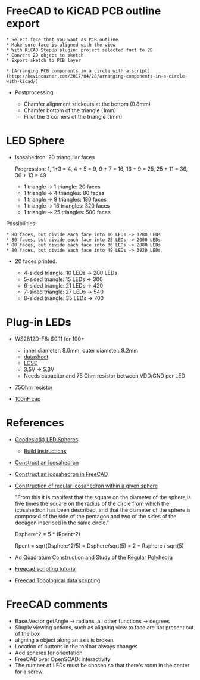 
# FreeCAD to KiCAD PCB outline export

    * Select face that you want as PCB outline
    * Make sure face is aligned with the view
    * With KiCAD StepUp plugin: project selected fact to 2D
    * Convert 2D object to sketch
    * Export sketch to PCB layer

    * [Arranging PCB components in a circle with a script](http://kevincuzner.com/2017/04/28/arranging-components-in-a-circle-with-kicad/)

* Postprocessing

    * Chamfer alignment stickouts at the bottom (0.8mm)
    * Chamfer bottom of the triangle (1mm)
    * Fillet the 3 corners of the triangle (1mm)

# LED Sphere

* Isosahedron: 20 triangular faces

   Progression: 1, 1+3 = 4, 4 + 5 = 9, 9 + 7 = 16, 16 + 9 = 25, 25 + 11 = 36, 36 + 13 = 49

   * 1 triangle -> 1 triangle:    20 faces
   * 1 triangle -> 4 triangles:   80 faces
   * 1 triangle -> 9 triangles:  180 faces
   * 1 triangle -> 16 triangles: 320 faces
   * 1 triangle -> 25 triangles: 500 faces

Possibilities:

    * 80 faces, but divide each face into 16 LEDs -> 1280 LEDs
    * 80 faces, but divide each face into 25 LEDs -> 2000 LEDs
    * 80 faces, but divide each face into 36 LEDs -> 2880 LEDs
    * 80 faces, but divide each face into 49 LEDs -> 3920 LEDs

* 20 faces printed.

	* 4-sided triangle: 10 LEDs -> 200 LEDs
	* 5-sided triangle: 15 LEDs -> 300 
	* 6-sided triangle: 21 LEDs -> 420
	* 7-sided triangle: 27 LEDs -> 540
	* 8-sided triangle: 35 LEDs -> 700 

# Plug-in LEDs

* WS2812D-F8: $0.11 for 100+  

	* inner diameter: 8.0mm, outer diameter: 9.2mm
 	* [datasheet](https://datasheet.lcsc.com/lcsc/1811021523_Worldsemi-WS2812D-F8_C139126.pdf)
	* [LCSC](https://lcsc.com/product-detail/Light-Emitting-Diodes-span-style-background-color-ff0-LED-span_Worldsemi-WS2812D-F8_C139126.html)
	* 3.5V -> 5.3V
	* Needs capacitor and 75 Ohm resistor between VDD/GND per LED

* [75Ohm resistor](https://lcsc.com/product-detail/Chip-Resistor-Surface-Mount_FOJAN-FRC0603J750-TS_C2907204.html)
* [100nF cap](https://lcsc.com/product-detail/Multilayer-Ceramic-Capacitors-MLCC-SMD-SMT_FH-Guangdong-Fenghua-Advanced-Tech-0603B104K250NT_C694249.html)


# References

* [Geodesic(k) LED Spheres](https://blog.arduino.cc/2020/09/21/these-rgb-led-geodesic-spheres-are-stunning/)

    * [Build instructions](https://www.prusaprinters.org/prints/40182-geodesick-rgb-led-spheres)

* [Construct an icosahedron](https://www.youtube.com/watch?v=biq_SXjaoRU)

* [Construct an icosahedron in FreeCAD](https://www.youtube.com/watch?v=1VXpUjMM-_c)

* [Construction of regular icosahedron within a given sphere](https://proofwiki.org/wiki/Construction_of_Regular_Icosahedron_within_Given_Sphere)

    "From this it is manifest that the square on the diameter of the sphere is five times 
    the square on the radius of the circle from which the icosahedron has been described, 
    and that the diameter of the sphere is composed of the side of the pentagon and two of 
    the sides of the decagon inscribed in the same circle."

    Dsphere^2 = 5 * (Rpent^2)

    Rpent = sqrt(Dsphere^2/5) = Dsphere/sqrt(5) = 2 * Rsphere / sqrt(5)

* [Ad Quadratum Construction and Study of the Regular Polyhedra](http://www.lemeestudies.com/Misc/14.millennium_sphere/products/AdQuadratum.pdf)

* [Freecad scripting tutorial](https://wiki.freecadweb.org/Python_scripting_tutorial)

* [Freecad Topological data scripting](https://wiki.freecadweb.org/Topological_data_scripting)


# FreeCAD comments

* Base.Vector getAngle -> radians, all other functions -> degrees
* Simply viewing actions, such as aligning view to face are not present out of the box
* aligning a object along an axis is broken.
* Location of buttons in the toolbar always changes
* Add spheres for orientation
* FreeCAD over OpenSCAD: interactivity
* The number of LEDs must be chosen so that there's room in the center for a screw.

